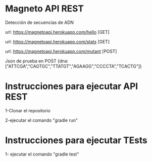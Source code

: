 # Magneto API REST
Detección de secuencias de ADN

url: https://magnetoapi.herokuapp.com/hello [GET] 

url: https://magnetoapi.herokuapp.com/stats [GET] 

url: https://magnetoapi.herokuapp.com/mutant [POST]

Json de prueba en POST {dna:["ATTCGA","CAGTGC","TTATGT","AGAAGG","CCCCTA","TCACTG"]}

# Instrucciones para ejecutar API REST

1-Clonar el repositorio

2-ejecutar el comando "gradle run"

# Instrucciones para ejecutar TEsts

1- ejecutar el comando "gradle test"

